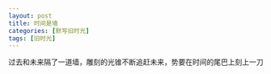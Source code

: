 ```yaml
---
layout: post
title: 时间是墙
categories: [默写旧时光]
tags: [旧时光]
---
```


过去和未来隔了一道墙，雕刻的光锥不断追赶未来，势要在时间的尾巴上刻上一刀
